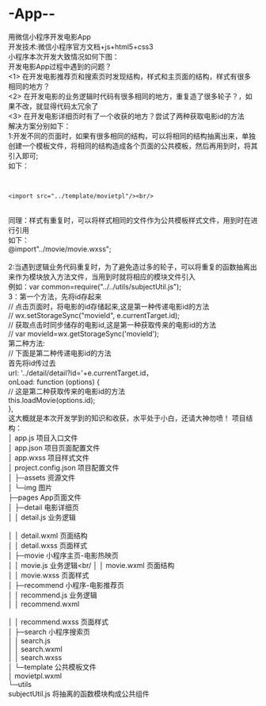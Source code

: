 # -App--<br/>
用微信小程序开发电影App<br/>
开发技术:微信小程序官方文档+js+html5+css3<br/>
小程序本次开发大致情况如何下图：<br/>
开发电影App过程中遇到的问题？<br/>
&lt;1&gt; 在开发电影推荐页和搜索页时发现结构，样式和主页面的结构，样式有很多相同的地方？<br/>
&lt;2&gt; 在开发电影的业务逻辑时代码有很多相同的地方，重复造了很多轮子？，如果不改，就显得代码太冗余了<br/>
&lt;3&gt; 在开发电影详细页时有了一个收获的地方？尝试了两种获取电影id的方法<br/>
解决方案分别如下：<br/>
1:开发不同的页面时，如果有很多相同的结构，可以将相同的结构抽离出来，单独创建一个模板文件，将相同的结构造成各个页面的公共模板，然后再用到时，将其引入即可;<br/>
如下：<br/>
<!-- 电影信息区域 --><br/>
    <import src="../template/movietpl"/><br/>
  <template is="movies" data="{{movies}}"></template><br/>
  同理：样式有重复时，可以将样式相同的文件作为公共模板样式文件，用到时在进行引用<br/>
  如下：<br/>
  @import"../movie/movie.wxss";<br/>
 <br/>
2:当遇到逻辑业务代码重复时，为了避免造过多的轮子，可以将重复的函数抽离出来作为模块放入方法文件，当用到时就将相应的模块文件引入<br/>
例如：var common=require("../../utils/subjectUtil.js");<br/> 
3：第一个方法，先将id存起来<br/>
// 点击页面时，将电影的id存储起来,这是第一种传递电影id的方法<br/>
    // wx.setStorageSync("movieId", e.currentTarget.id);<br/>
    // 获取点击时同步储存的电影id,这是第一种获取传来的电影id的方法<br/>
    // var movieId=wx.getStorageSync('movieId');<br/>
    第二种方法:<br/>
      // 下面是第二种传递电影id的方法<br/>
      首先将id传过去<br/>
      url: '../detail/detail?id='+e.currentTarget.id，<br/>
      onLoad: function (options) {<br/>
    // 这是第二种获取传来的电影id的方法<br/>
    this.loadMovie(options.id);<br/>
  },<br/>
  这大概就是本次开发学到的知识和收获，水平处于小白，还请大神勿喷！
项目结构：<br/>
│  app.js      项目入口文件<br/>
│  app.json     项目页面配置文件<br/>
│  app.wxss      项目样式文件<br/>
│  project.config.json    项目配置文件<br/>
│
├─assets          资源文件<br/>
│  └─img          图片<br/>
├─pages            App页面文件<br/>
│  ├─detail         电影详细页<br/>
│  │      detail.js       业务逻辑<br/>      
│  │      detail.wxml     页面结构<br/>
│  │      detail.wxss       页面样式<br/>
│  ├─movie                  小程序主页-电影热映页<br/>
│  │      movie.js          业务逻辑<br/
│  │      movie.wxml         页面结构<br/>
│  │      movie.wxss          页面样式<br/>
│  ├─recommend                小程序-电影推荐页<br/>
│  │      recommend.js        业务逻辑<br/>
│  │      recommend.wxml  <br/>      
│  │      recommend.wxss        页面样式<br/>
│  ├─search                     小程序搜索页<br/>
│  │      search.js<br/>
│  │      search.wxml<br/>
│  │      search.wxss<br/>
│  └─template                  公共模板文件<br/>
│          movietpl.wxml<br/>
└─utils<br/>
        subjectUtil.js          将抽离的函数模块构成公共组件</br>
